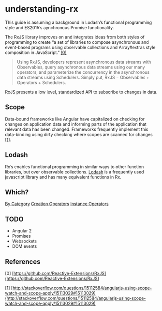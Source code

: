 # understanding-rx

This guide is assuming a background in Lodash’s functional programming style and ES2015’s aynchronous Promise functionality.

The RxJS library improves on and integrates ideas from both styles of programming to create “a set of libraries to compose asynchronous and event-based programs using observable collections and Array#extras style composition in JavaScript.” [[0]](#0)

> Using RxJS, developers represent asynchronous data streams with Observables, query asynchronous data streams using our many operators, and parameterize the concurrency in the asynchronous data streams using Schedulers. Simply put, RxJS = Observables + Operators + Schedulers.

RxJS presents a low level, standardized API to subscribe to changes in data.

## Scope

Data-bound frameworks like Angular have capitalized on checking for changes on application data and informing parts of the application that relevant data has been changed. Frameworks frequently implement this data-binding using dirty checking where scopes are scanned for changes [[1]](#1).

## Lodash

Rx’s enables functional programming in similar ways to other function libraries, but over observable collections. [Lodash](https://github.com/alexlrobertson/understanding-rx/blob/master/lodash.md) is a frequently used javascript library and has many equivalent functions in Rx.

## Which?

[By Category](https://github.com/Reactive-Extensions/RxJS/blob/master/doc/gettingstarted/categories.md)
[Creation Operators](https://github.com/Reactive-Extensions/RxJS/blob/master/doc/gettingstarted/which-static.md)
[Instance Operators](https://github.com/Reactive-Extensions/RxJS/blob/master/doc/gettingstarted/which-instance.md)

## TODO

* Angular 2
* Promises
* Websockets
* DOM events

## References

<a id="0"></a>
[0] [https://github.com/Reactive-Extensions/RxJS](https://github.com/Reactive-Extensions/RxJS)

<a id="1"></a>
[1] [http://stackoverflow.com/questions/15112584/angularjs-using-scope-watch-and-scope-apply/15113029#15113029](http://stackoverflow.com/questions/15112584/angularjs-using-scope-watch-and-scope-apply/15113029#15113029)
